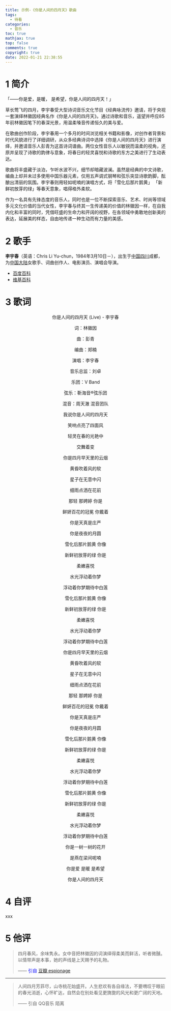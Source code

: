 ```yaml
---
title: 示例-《你是人间的四月天》歌曲
tags:
  - 待看
categories:
  - 音乐
toc: true
mathjax: true
top: false
comments: true
copyright: true
date: 2022-01-21 22:38:55
---
```


# 1 简介

「——你是爱，是暖，
是希望，你是人间的四月天！」

草长莺飞的四月，李宇春受大型诗词音乐文化节目《经典咏流传》邀请，将于央视一套演绎林徽因经典名作《你是人间的四月天》。通过诗歌和音乐，遥望并呼应85年前林徽因笔下的春深光景，用温柔嗓音传递恒久的美与爱。

在歌曲创作阶段，李宇春用一个多月的时间浏览相关书籍和影像，对创作者背景和时代风貌进行了详细调研，从众多经典诗词中选择《你是人间的四月天》进行演绎，并邀请音乐人彭青为这首诗词谱曲。两位女性音乐人以敏锐而温柔的视角，还原并呈现了诗歌的韵律与意象，将春日的轻灵喜悦和诗歌的东方之美进行了生动表达。

歌曲将丰盛藏于淡泊，乍听水波不兴，细节却暗藏波澜。虽然是经典的中文诗歌，编曲上却并未过多使用中国乐器元素，仅用五声调式钢琴和弦乐突显诗歌韵脚，酝酿出清丽的氛围。李宇春则用轻如呢喃的演唱方式，将「雪化后那片鹅黄」 「新鲜初放芽的绿」等春天意象，唱得格外柔软。

作为一名具有先锋态度的音乐人，同时也是一位不断探索音乐、艺术、时尚等领域多元文化价值的当代女性，李宇春与终其一生传递美的价值的林徽因一样，在自我内化和丰富的同时，凭借旺盛的生命力和开阔的视野，在各领域中勇敢地创新美的表达，延展美的样态，自由地传递一种生动而有力量的美感。

# 2 歌手

**李宇春**（英语：Chris Li Yu-chun，1984年3月10日－），出生于[中国](https://zh.wikipedia.org/wiki/中國)[四川](https://zh.wikipedia.org/wiki/四川)成都，为[中国大陆](https://zh.wikipedia.org/wiki/中國大陸)女歌手、词曲创作人、电影演员、演唱会导演。

* [百度百科](https://baike.baidu.com/item/%E6%9D%8E%E5%AE%87%E6%98%A5/80102)
* [维基百科](https://zh.wikipedia.org/zh-hans/%E6%9D%8E%E5%AE%87%E6%98%A5)

# 3 歌词

<center>你是人间的四月天 (Live) - 李宇春

词：林徽因

曲：彭青

编曲：郑楠

演唱：李宇春

音乐总监：刘卓

乐团：V Band

弦乐：靳海音®弦乐团

混音：周天澈 混音团队

我说你是人间的四月天

笑响点亮了四面风

轻灵在春的光艳中

交舞着变

你是四月早天里的云烟

黄昏吹着风的软

星子在无意中闪

细雨点洒在花前

那轻 那娉婷 你是

鲜妍百花的冠冕 你戴着

你是天真是庄严

你是夜夜的月圆

雪化后那片鹅黄 你像

新鲜初放芽的绿 你是

柔嫩喜悦

水光浮动着你梦

浮动着你梦期待中白莲

雪化后那片鹅黄 你像

新鲜初放芽的绿 你是

柔嫩喜悦

水光浮动着你梦

浮动着你梦期待中白莲

你是四月早天里的云烟

黄昏吹着风的软

星子在无意中闪

细雨点洒在花前

那轻 那娉婷 你是

鲜妍百花的冠冕 你戴着

你是天真是庄严

你是夜夜的月圆

雪化后那片鹅黄 你像

新鲜初放芽的绿 你是

柔嫩喜悦

水光浮动着你梦

浮动着你梦期待中白莲

雪化后那片鹅黄 你像

新鲜初放芽的绿 你是

柔嫩喜悦

水光浮动着你梦

浮动着你梦期待中白莲

你是一树一树的花开

是燕在梁间呢喃

你是爱 是暖 是希望

你是人间的四月天</center>

# 4 自评

xxx

# 5 他评

> 四月春风，余味隽永。女中音把林徽因的词演绎得柔美而鲜活，听者微醺。以情带声是本事，她的声线是上天赐予的礼物。
>
> —— <font color=blue>引自 [豆瓣 espionage](https://m.douban.com/music/comment/1748566488?dt_platform=com.douban.activity.qq_session&dt_dapp=1)</font>

***

> 人间四月芳菲尽，山寺桃花始盛开。人生悲欢有各自缘法，不要喟叹于眼前的春光消逝，心怀旷达，自然会在别处看见更旖旎的风光和更广阔的天地。
>
> —— 引自 QQ音乐 陌离 

